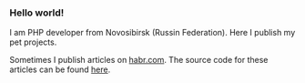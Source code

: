 ### Hello world!

I am PHP developer from Novosibirsk (Russin Federation). Here I publish my pet projects.

Sometimes I publish articles on [habr.com](https://habr.com/ru/users/trawl/posts/). The source code for these articles can be found [here](https://github.com/ddrv-habrapost).
